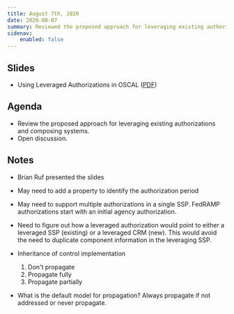 ```yaml
---
title: August 7th, 2020
date: 2020-08-07
summary: Reviewed the proposed approach for leveraging existing authorizations and composing systems.
sidenav:
    enabled: false
---
```


## Slides

- Using Leveraged Authorizations in OSCAL ([PDF](/presentations/oscal-leveraged-authorizations-v3.pdf))

## Agenda

- Review the proposed approach for leveraging existing authorizations and composing systems.
- Open discussion.

## Notes

- Brian Ruf presented the slides

- May need to add a property to identify the authorization period
- May need to support multiple authorizations in a single SSP. FedRAMP authorizations start with an initial agency authorization.
- Need to figure out how a leveraged authorization would point to either a leveraged SSP (existing) or a leveraged CRM (new). This would avoid the need to duplicate component information in the leveraging SSP.
- Inheritance of control implementation
    1. Don't propagate
    1. Propagate fully
    1. Propagate partially
- What is the default model for propagation? Always propagate if not addressed or never propagate.